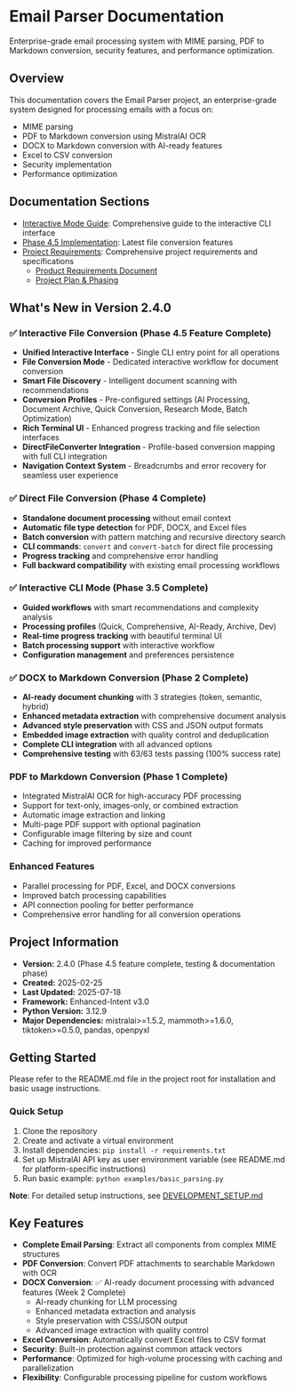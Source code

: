 # Email Parser Documentation

Enterprise-grade email processing system with MIME parsing, PDF to Markdown conversion, security features, and performance optimization.

## Overview

This documentation covers the Email Parser project, an enterprise-grade system designed for processing emails with a focus on:
- MIME parsing
- PDF to Markdown conversion using MistralAI OCR
- DOCX to Markdown conversion with AI-ready features
- Excel to CSV conversion
- Security implementation
- Performance optimization

## Documentation Sections

- [Interactive Mode Guide](interactive-mode-guide.md): Comprehensive guide to the interactive CLI interface
- [Phase 4.5 Implementation](phase-4.5-interactive-file-conversion.md): Latest file conversion features
- [Project Requirements](requirements/): Comprehensive project requirements and specifications
  - [Product Requirements Document](requirements/product_requirements_document.md)
  - [Project Plan & Phasing](requirements/project_plan_and_phasing.md)

## What's New in Version 2.4.0

### ✅ Interactive File Conversion (Phase 4.5 Feature Complete)
- **Unified Interactive Interface** - Single CLI entry point for all operations  
- **File Conversion Mode** - Dedicated interactive workflow for document conversion
- **Smart File Discovery** - Intelligent document scanning with recommendations
- **Conversion Profiles** - Pre-configured settings (AI Processing, Document Archive, Quick Conversion, Research Mode, Batch Optimization)
- **Rich Terminal UI** - Enhanced progress tracking and file selection interfaces
- **DirectFileConverter Integration** - Profile-based conversion mapping with full CLI integration
- **Navigation Context System** - Breadcrumbs and error recovery for seamless user experience

### ✅ Direct File Conversion (Phase 4 Complete)
- **Standalone document processing** without email context
- **Automatic file type detection** for PDF, DOCX, and Excel files
- **Batch conversion** with pattern matching and recursive directory search
- **CLI commands**: `convert` and `convert-batch` for direct file processing
- **Progress tracking** and comprehensive error handling
- **Full backward compatibility** with existing email processing workflows

### ✅ Interactive CLI Mode (Phase 3.5 Complete)
- **Guided workflows** with smart recommendations and complexity analysis
- **Processing profiles** (Quick, Comprehensive, AI-Ready, Archive, Dev)
- **Real-time progress tracking** with beautiful terminal UI
- **Batch processing support** with interactive workflow
- **Configuration management** and preferences persistence

### ✅ DOCX to Markdown Conversion (Phase 2 Complete)
- **AI-ready document chunking** with 3 strategies (token, semantic, hybrid)
- **Enhanced metadata extraction** with comprehensive document analysis
- **Advanced style preservation** with CSS and JSON output formats
- **Embedded image extraction** with quality control and deduplication
- **Complete CLI integration** with all advanced options
- **Comprehensive testing** with 63/63 tests passing (100% success rate)

### PDF to Markdown Conversion (Phase 1 Complete)
- Integrated MistralAI OCR for high-accuracy PDF processing
- Support for text-only, images-only, or combined extraction
- Automatic image extraction and linking
- Multi-page PDF support with optional pagination
- Configurable image filtering by size and count
- Caching for improved performance

### Enhanced Features
- Parallel processing for PDF, Excel, and DOCX conversions
- Improved batch processing capabilities
- API connection pooling for better performance
- Comprehensive error handling for all conversion operations

## Project Information

- **Version:** 2.4.0 (Phase 4.5 feature complete, testing & documentation phase)  
- **Created:** 2025-02-25
- **Last Updated:** 2025-07-18
- **Framework:** Enhanced-Intent v3.0
- **Python Version:** 3.12.9
- **Major Dependencies:** mistralai>=1.5.2, mammoth>=1.6.0, tiktoken>=0.5.0, pandas, openpyxl

## Getting Started

Please refer to the README.md file in the project root for installation and basic usage instructions.

### Quick Setup

1. Clone the repository
2. Create and activate a virtual environment
3. Install dependencies: `pip install -r requirements.txt`
4. Set up MistralAI API key as user environment variable (see README.md for platform-specific instructions)
5. Run basic example: `python examples/basic_parsing.py`

**Note**: For detailed setup instructions, see [DEVELOPMENT_SETUP.md](../DEVELOPMENT_SETUP.md)

## Key Features

- **Complete Email Parsing**: Extract all components from complex MIME structures
- **PDF Conversion**: Convert PDF attachments to searchable Markdown with OCR
- **DOCX Conversion**: ✅ AI-ready document processing with advanced features (Week 2 Complete)
  - AI-ready chunking for LLM processing
  - Enhanced metadata extraction and analysis
  - Style preservation with CSS/JSON output
  - Advanced image extraction with quality control
- **Excel Conversion**: Automatically convert Excel files to CSV format
- **Security**: Built-in protection against common attack vectors
- **Performance**: Optimized for high-volume processing with caching and parallelization
- **Flexibility**: Configurable processing pipeline for custom workflows